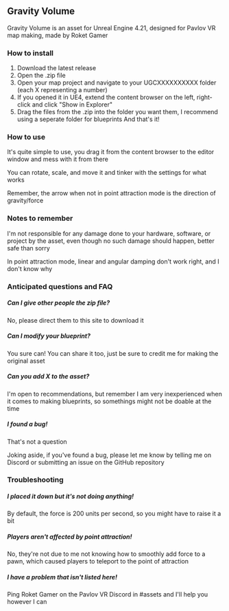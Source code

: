 ## Gravity Volume
Gravity Volume is an asset for Unreal Engine 4.21, designed for Pavlov VR map making, made by Roket Gamer

### How to install
1. Download the latest release
2. Open the .zip file
3. Open your map project and navigate to your UGCXXXXXXXXXX folder (each X representing a number)
4. If you opened it in UE4, extend the content browser on the left, right-click and click "Show in Explorer"
5. Drag the files from the .zip into the folder you want them, I recommend using a seperate folder for blueprints
And that's it!

### How to use
It's quite simple to use, you drag it from the content browser to the editor window and mess with it from there

You can rotate, scale, and move it and tinker with the settings for what works

Remember, the arrow when not in point attraction mode is the direction of gravity/force

### Notes to remember
I'm not responsible for any damage done to your hardware, software, or project by the asset, even though no such damage should happen, better safe than sorry

In point attraction mode, linear and angular damping don't work right, and I don't know why

### Anticipated questions and FAQ
##### Can I give other people the zip file?
No, please direct them to this site to download it

##### Can I modify your blueprint?
You sure can! You can share it too, just be sure to credit me for making the original asset

##### Can you add X to the asset?
I'm open to recommendations, but remember I am very inexperienced when it comes to making blueprints, so somethings might not be doable at the time

##### I found a bug!
That's not a question

Joking aside, if you've found a bug, please let me know by telling me on Discord or submitting an issue on the GitHub repository

### Troubleshooting
##### I placed it down but it's not doing anything!
By default, the force is 200 units per second, so you might have to raise it a bit

##### Players aren't affected by point attraction!
No, they're not due to me not knowing how to smoothly add force to a pawn, which caused players to teleport to the point of attraction

##### I have a problem that isn't listed here!
Ping Roket Gamer on the Pavlov VR Discord in #assets and I'll help you however I can
 
